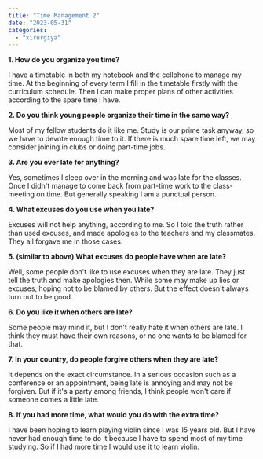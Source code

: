 ```yaml
---
title: "Time Management 2"
date: "2023-05-31"
categories: 
  - "xirurgiya"
---
```


**1\. How do you organize you time?**

I have a timetable in both my notebook and the cellphone to manage my time. At the beginning of every term I fill in the timetable firstly with the curriculum schedule. Then I can make proper plans of other activities according to the spare time I have.

**2\. Do you think young people organize their time in the same way?**

Most of my fellow students do it like me. Study is our prime task anyway, so we have to devote enough time to it. If there is much spare time left, we may consider joining in clubs or doing part-time jobs.

**3\. Are you ever late for anything?**

Yes, sometimes I sleep over in the morning and was late for the classes. Once I didn't manage to come back from part-time work to the class-meeting on time. But generally speaking I am a punctual person.

**4\. What excuses do you use when you late?**

Excuses will not help anything, according to me. So I told the truth rather than used excuses, and made apologies to the teachers and my classmates. They all forgave me in those cases.

**5\. (similar to above) What excuses do people have when are late?**

Well, some people don't like to use excuses when they are late. They just tell the truth and make apologies then. While some may make up lies or excuses, hoping not to be blamed by others. But the effect doesn't always turn out to be good.

**6\. Do you like it when others are late?**

Some people may mind it, but I don't really hate it when others are late. I think they must have their own reasons, or no one wants to be blamed for that.

**7\. In your country, do people forgive others when they are late?**

It depends on the exact circumstance. In a serious occasion such as a conference or an appointment, being late is annoying and may not be forgiven. But if it's a party among friends, I think people won't care if someone comes a little late.

**8\. If you had more time, what would you do with the extra time?**

I have been hoping to learn playing violin since I was 15 years old. But I have never had enough time to do it because I have to spend most of my time studying. So if I had more time I would use it to learn violin.
